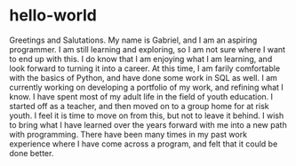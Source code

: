 # hello-world
Greetings and Salutations.
My name is Gabriel, and I am an aspiring programmer.  I am still learning and exploring, so I am not sure where I want to end up with this.  I do know that I am enjoying what I am learning, and look forward to turning it into a career.
At this time, I am farily comfortable with the basics of Python, and have done some work in SQL as well.  I am currently working on developing a portfolio of my work, and refining what I know.
I have spent most of my adult life in the field of youth education.  I started off as a teacher, and then moved on to a group home for at risk youth.  I feel it is time to move on from this, but not to leave it behind.  I wish to bring what I have learned over the years forward with me into a new path with programming.  There have been many times in my past work experience where I have come across a program, and felt that it could be done better.  

